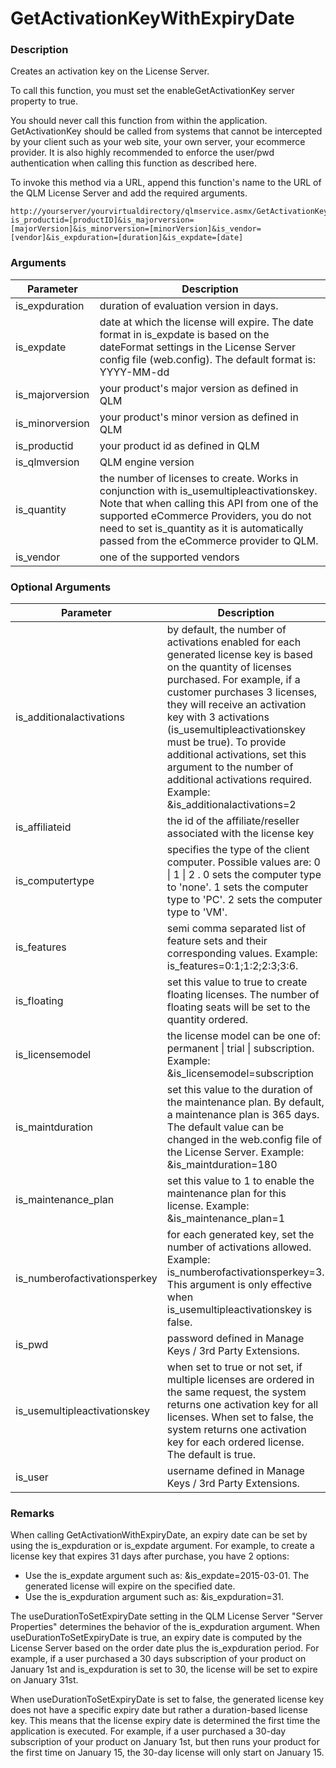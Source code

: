 # GetActivationKeyWithExpiryDate

### Description

Creates an activation key on the License Server.

To call this function, you must set the enableGetActivationKey server property to true.

You should never call this function from within the application. GetActivationKey should be called from systems that cannot be intercepted by your client such as your web site, your own server, your ecommerce provider. It is also highly recommended to enforce the user/pwd authentication when calling this function as described here.

To invoke this method via a URL, append this function's name to the URL of the QLM License Server and add the required arguments.

```http
http://yourserver/yourvirtualdirectory/qlmservice.asmx/GetActivationKeyWithExpiryDate?is_productid=[productID]&is_majorversion=[majorVersion]&is_minorversion=[minorVersion]&is_vendor=[vendor]&is_expduration=[duration]&is_expdate=[date]
```

### Arguments

| Parameter        | Description                                                                                                                                                                                                                                                                     |
| ---------------- | ------------------------------------------------------------------------------------------------------------------------------------------------------------------------------------------------------------------------------------------------------------------------------- |
| is\_expduration  | duration of evaluation version in days.                                                                                                                                                                                                                                         |
| is\_expdate      | date at which the license will expire. The date format in is\_expdate is based on the dateFormat settings in the License Server config file (web.config). The default format is: YYYY-MM-dd                                                                                     |
| is\_majorversion | your product's major version as defined in QLM                                                                                                                                                                                                                                  |
| is\_minorversion | your product's minor version as defined in QLM                                                                                                                                                                                                                                  |
| is\_productid    | your product id as defined in QLM                                                                                                                                                                                                                                               |
| is\_qlmversion   | QLM engine version                                                                                                                                                                                                                                                              |
| is\_quantity     | the number of licenses to create. Works in conjunction with is\_usemultipleactivationskey. Note that when calling this API from one of the supported eCommerce Providers, you do not need to set is\_quantity as it is automatically passed from the eCommerce provider to QLM. |
| is\_vendor       | one of the supported vendors                                                                                                                                                                                                                                                    |

### Optional Arguments

| Parameter                     | Description                                                                                                                                                                                                                                                                                                                                                                                                                      |
| ----------------------------- | -------------------------------------------------------------------------------------------------------------------------------------------------------------------------------------------------------------------------------------------------------------------------------------------------------------------------------------------------------------------------------------------------------------------------------- |
| is\_additionalactivations     | by default, the number of activations enabled for each generated license key is based on the quantity of licenses purchased. For example, if a customer purchases 3 licenses, they will receive an activation key with 3 activations (is\_usemultipleactivationskey must be true). To provide additional activations, set this argument to the number of additional activations required. Example: \&is\_additionalactivations=2 |
| is\_affiliateid               | the id of the affiliate/reseller associated with the license key                                                                                                                                                                                                                                                                                                                                                                 |
| is\_computertype              | specifies the type of the client computer. Possible values are: 0 \| 1 \| 2 . 0 sets the computer type to 'none'. 1 sets the computer type to 'PC'. 2 sets the computer type to 'VM'.                                                                                                                                                                                                                                            |
| is\_features                  | semi comma separated list of feature sets and their corresponding values. Example: is\_features=0:1;1:2;2:3;3:6.                                                                                                                                                                                                                                                                                                                 |
| is\_floating                  | set this value to true to create floating licenses. The number of floating seats will be set to the quantity ordered.                                                                                                                                                                                                                                                                                                            |
| is\_licensemodel              | the license model can be one of: permanent \| trial \| subscription. Example: \&is\_licensemodel=subscription                                                                                                                                                                                                                                                                                                                    |
| is\_maintduration             | set this value to the duration of the maintenance plan. By default, a maintenance plan is 365 days. The default value can be changed in the web.config file of the License Server. Example: \&is\_maintduration=180                                                                                                                                                                                                              |
| is\_maintenance\_plan         | set this value to 1 to enable the maintenance plan for this license. Example: \&is\_maintenance\_plan=1                                                                                                                                                                                                                                                                                                                          |
| is\_numberofactivationsperkey | for each generated key, set the number of activations allowed. Example: is\_numberofactivationsperkey=3. This argument is only effective when is\_usemultipleactivationskey is false.                                                                                                                                                                                                                                            |
| is\_pwd                       | password defined in Manage Keys / 3rd Party Extensions.                                                                                                                                                                                                                                                                                                                                                                          |
| is\_usemultipleactivationskey | when set to true or not set, if multiple licenses are ordered in the same request, the system returns one activation key for all licenses. When set to false, the system returns one activation key for each ordered license. The default is true.                                                                                                                                                                               |
| is\_user                      | username defined in Manage Keys / 3rd Party Extensions.                                                                                                                                                                                                                                                                                                                                                                          |

### Remarks

When calling GetActivationWithExpiryDate, an expiry date can be set by using the is\_expduration or is\_expdate argument. For example, to create a license key that expires 31 days after purchase, you have 2 options:

* Use the is\_expdate argument such as: \&is\_expdate=2015-03-01. The generated license will expire on the specified date.
* Use the is\_expduration argument such as: \&is\_expduration=31.

The useDurationToSetExpiryDate setting in the QLM License Server "Server Properties" determines the behavior of the is\_expduration argument. When useDurationToSetExpiryDate is true, an expiry date is computed by the License Server based on the order date plus the is\_expduration period. For example, if a user purchased a 30 days subscription of your product on January 1st and is\_expduration is set to 30, the license will be set to expire on January 31st.

When useDurationToSetExpiryDate is set to false, the generated license key does not have a specific expiry date but rather a duration-based license key. This means that the license expiry date is determined the first time the application is executed. For example, if a user purchased a 30-day subscription of your product on January 1st, but then runs your product for the first time on January 15, the 30-day license will only start on January 15.

